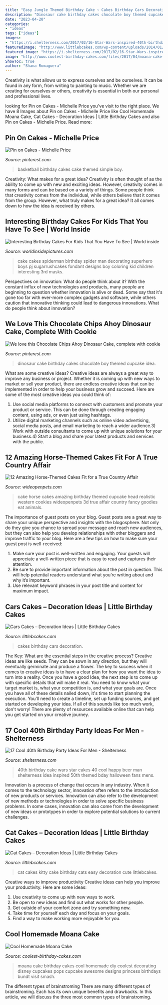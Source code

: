 ```yaml
---
title: "Easy Jungle Themed Birthday Cake ~ Cakes Birthday Cars Decoration"
description: "Dinosaur cake birthday cakes chocolate boy themed cupcake idea"
date: "2023-04-20"
categories:
- "ideas"
tags: ["ideas"]
images:
- "https://i.shelterness.com/2017/02/16-Star-Wars-inspired-40th-birthday-cake-for-fans.jpg"
featuredImage: "http://www.littlebcakes.com/wp-content/uploads/2014/01/Cars-Birthday-Cakes.jpg"
featured_image: "https://i.shelterness.com/2017/02/16-Star-Wars-inspired-40th-birthday-cake-for-fans.jpg"
image: "http://www.coolest-birthday-cakes.com/files/2017/04/moana-cake-142184-e1492930709864.jpg"
ShowToc: true
author: "Shana Romaguera"
---
```



Creativity is what allows us to express ourselves and be ourselves. It can be found in any form, from writing to painting to music. Whether we are creating for ourselves or others, creativity is essential in both our personal and professional lives.

	

		
looking for Pin on Cakes - Michelle Price you've visit to the right place. We have 8 Images about Pin on Cakes - Michelle Price like Cool Homemade Moana Cake, Cat Cakes – Decoration Ideas | Little Birthday Cakes and also Pin on Cakes - Michelle Price. Read more:
		
    
## Pin On Cakes - Michelle Price

<img loading=lazy src="https://i.pinimg.com/736x/d1/8d/fc/d18dfcceed31d279b35d8cf70c98141b--basketball-birthday-cakes-basketball-stuff.jpg" onerror="this.onerror=null;this.src='https://tse4.mm.bing.net/th?id=OIP.zN7wZIhpMCl9vBem2AUqiwHaJ3&amp;pid=15.1';" alt="Pin on Cakes - Michelle Price">

_Source: pinterest.com_

>basketball birthday cakes cake themed simple boy. 

	

Creativity: What makes for a great idea?
Creativity is often thought of as the ability to come up with new and exciting ideas. However, creativity comes in many forms and can be based on a variety of things. Some people think that creativity comes from the individual, while others believe that it comes from the group. However, what truly makes for a great idea? It all comes down to how the idea is received by others.

    
## Interesting Birthday Cakes For Kids That You Have To See | World Inside

<img loading=lazy src="https://worldinsidepictures.com/wp-content/uploads/2018/10/cake-decorating-ideas-for-kids-best-of-spider-man-cake-liam-s-bday-pinterest-of-cake-decorating-ideas-for-kids.jpg" onerror="this.onerror=null;this.src='https://tse1.mm.bing.net/th?id=OIP.SG8sDTG66sDCONdtBMvrDAHaMY&amp;pid=15.1';" alt="Interesting Birthday Cakes For Kids That You Have To See | World inside">

_Source: worldinsidepictures.com_

>cake cakes spiderman birthday spider man decorating superhero boys pj sugarrushcakes fondant designs boy coloring kid children interesting 3rd masks. 

	

Perspectives on innovation: What do people think about it?
With the constant influx of new technologies and products, many people are beginning to question whether innovation is alive or dead. Some say that it's gone too far with ever-more complex gadgets and software, while others caution that innovative thinking could lead to dangerous innovations. What do people think about innovation?

    
## We Love This Chocolate Chips Ahoy Dinosaur Cake, Complete With Cookie

<img loading=lazy src="https://i.pinimg.com/736x/56/52/a1/5652a1132f29f5c7e78df83e891a7cbf--dinosaur-cupcake-cake-dinosaur-birthday-cakes.jpg?b=t" onerror="this.onerror=null;this.src='https://tse2.mm.bing.net/th?id=OIP.dMF8sW9PmY1eAn2-xORL6QHaKq&amp;pid=15.1';" alt="We love this Chocolate Chips Ahoy Dinosaur Cake, complete with cookie">

_Source: pinterest.com_

>dinosaur cake birthday cakes chocolate boy themed cupcake idea. 

	

What are some creative ideas?
Creative ideas are always a great way to improve any business or project. Whether it is coming up with new ways to market or sell your product, there are endless creative ideas that can be implemented in order to help your business grow and succeed. Here are some of the most creative ideas you could think of:
1) Use social media platforms to connect with customers and promote your product or service. This can be done through creating engaging content, using ads, or even just using hashtags.
2) Utilize digital marketing channels such as online video advertising, social media posts, and email marketing to reach a wider audience.3) Work with outside consultants to come up with unique solutions for your business.4) Start a blog and share your latest products and services with the public.

    
## 12 Amazing Horse-Themed Cakes Fit For A True Country Affair

<img loading=lazy src="http://cdn0.wideopenpets.com/wp-content/uploads/2016/04/cake-2.jpg" onerror="this.onerror=null;this.src='https://tse2.mm.bing.net/th?id=OIP.-EJJt_qIt9gh-TVzAHRuSgHaJ4&amp;pid=15.1';" alt="12 Amazing Horse-Themed Cakes Fit for a True Country Affair">

_Source: wideopenpets.com_

>cake horse cakes amazing birthday themed cupcake head realistic western cookies wideopenpets 3d true affair country fancy goodies eat animals. 

	

The importance of guest posts on your blog.
Guest posts are a great way to share your unique perspective and insights with the blogosphere. Not only do they give you chance to spread your message and reach new audiences, but they can also help you develop relationships with other bloggers and improve traffic to your blog. Here are a few tips on how to make sure your guest post is well-received: 
1. Make sure your post is well-written and engaging. Your guests will appreciate a well-written piece that is easy to read and captures their attention. 
2. Be sure to provide important information about the post in question. This will help potential readers understand what you’re writing about and why it’s important. 
3. Use relevant keyword phrases in your post title and content for maximum impact.

    
## Cars Cakes – Decoration Ideas | Little Birthday Cakes

<img loading=lazy src="http://www.littlebcakes.com/wp-content/uploads/2014/01/Cars-Birthday-Cakes.jpg" onerror="this.onerror=null;this.src='https://tse3.mm.bing.net/th?id=OIP.twbniwOvul7KC054CcKDQgHaLD&amp;pid=15.1';" alt="Cars Cakes – Decoration Ideas | Little Birthday Cakes">

_Source: littlebcakes.com_

>cakes birthday cars decoration. 

	

The Key: What are the essential steps in the creative process?
Creative ideas are like seeds. They can be sown in any direction, but they will eventually germinate and produce a flower. The key to success when it comes to creative ideas is to have a clear plan for how you want the idea to turn into a reality. Once you have a good Idea, the next step is to come up with specific details that will make it real. You need to know what your target market is, what your competition is, and what your goals are. Once you have all of these details nailed down, it's time to start planning the execution. You'll need to create a timeline, set up funding sources, and get started on developing your idea. If all of this sounds like too much work, don't worry! There are plenty of resources available online that can help you get started on your creative journey.

    
## 17 Cool 40th Birthday Party Ideas For Men - Shelterness

<img loading=lazy src="https://i.shelterness.com/2017/02/16-Star-Wars-inspired-40th-birthday-cake-for-fans.jpg" onerror="this.onerror=null;this.src='https://tse3.mm.bing.net/th?id=OIP.fxi9xGB_HQwdam21ArD5eQHaJ7&amp;pid=15.1';" alt="17 Cool 40th Birthday Party Ideas For Men - Shelterness">

_Source: shelterness.com_

>40th birthday cake wars star cakes 40 cool happy beer man shelterness idea inspired 50th themed bday halloween fans mens. 

	

Innovation is a process of change that occurs in any industry. When it comes to the technology sector, innovation often refers to the introduction of new products or services. Innovation can also refer to the development of new methods or technologies in order to solve specific business problems. In some cases, innovation can also come from the development of new ideas or prototypes in order to explore potential solutions to current challenges.

    
## Cat Cakes – Decoration Ideas | Little Birthday Cakes

<img loading=lazy src="http://www.littlebcakes.com/wp-content/uploads/2014/01/Kitty-Cat-Cakes-760x1024.jpg" onerror="this.onerror=null;this.src='https://tse2.mm.bing.net/th?id=OIP.l4KHsdZxZ2VTkj9qHqOFnwHaJ-&amp;pid=15.1';" alt="Cat Cakes – Decoration Ideas | Little Birthday Cakes">

_Source: littlebcakes.com_

>cat cakes kitty cake birthday cats easy decoration cute littlebcakes. 

	

Creative ways to improve productivity
Creative ideas can help you improve your productivity. Here are some ideas: 
1. Use creativity to come up with new ways to work.
2. Be open to new ideas and find out what works for other people. 
3. Get outside of your comfort zone and try something new. 
4. Take time for yourself each day and focus on your goals. 
5. Find a way to make working more enjoyable for you.

    
## Cool Homemade Moana Cake

<img loading=lazy src="http://www.coolest-birthday-cakes.com/files/2017/04/moana-cake-142184-e1492930709864.jpg" onerror="this.onerror=null;this.src='https://tse4.mm.bing.net/th?id=OIP.otuVWeriDHgIuq8811jC8wHaHI&amp;pid=15.1';" alt="Cool Homemade Moana Cake">

_Source: coolest-birthday-cakes.com_

>moana cake birthday cakes cool homemade diy coolest decorating disney cupcakes pops cupcake awesome designs princess birthdays bundt visit smash. 

	

The different types of brainstroming
There are many different types of brainstroming. Each has its own unique benefits and drawbacks. In this article, we will discuss the three most common types of brainstroming.

